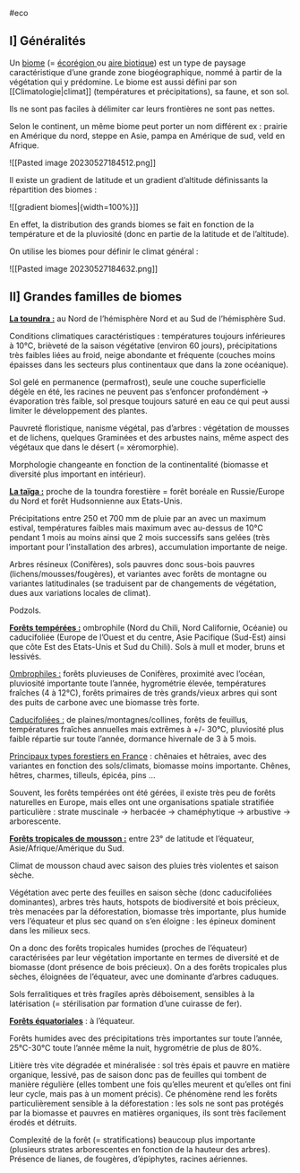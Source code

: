 #eco
## I] Généralités

Un <u>biome</u> (= <u>écorégion </u>ou <u>aire biotique</u>) est un type de paysage caractéristique d’une grande zone biogéographique, nommé à partir de la végétation qui y prédomine. Le biome est aussi défini par son [[Climatologie|climat]] (températures et précipitations), sa faune, et son sol.

Ils ne sont pas faciles à délimiter car leurs frontières ne sont pas nettes.

Selon le continent, un même biome peut porter un nom différent ex : prairie en Amérique du nord, steppe en Asie, pampa en Amérique de sud, veld en Afrique.

![[Pasted image 20230527184512.png]]

Il existe un gradient de latitude et un gradient d’altitude définissants la répartition des biomes :

![[gradient biomes|{width=100%}]]

En effet, la distribution des grands biomes se fait en fonction de la température et de la pluviosité (donc en partie de la latitude et de l’altitude).

On utilise les biomes pour définir le climat général :

![[Pasted image 20230527184632.png]]

## II] Grandes familles de biomes

<b><u>La toundra :</u></b> au Nord de l’hémisphère Nord et au Sud de l’hémisphère Sud.

Conditions climatiques caractéristiques : températures toujours inférieures à 10°C, brièveté de la saison végétative (environ 60 jours), précipitations très faibles liées au froid, neige abondante et fréquente (couches moins épaisses dans les secteurs plus continentaux que dans la zone océanique).

Sol gelé en permanence (permafrost), seule une couche superficielle dégèle en été, les racines ne peuvent pas s’enfoncer profondément -> évaporation très faible, sol presque toujours saturé en eau ce qui peut aussi limiter le développement des plantes.

Pauvreté floristique, nanisme végétal, pas d’arbres : végétation de mousses et de lichens, quelques Graminées et des arbustes nains, même aspect des végétaux que dans le désert (= xéromorphie).

Morphologie changeante en fonction de la continentalité (biomasse et diversité plus important en intérieur).

<b><u>La taïga :</u></b> proche de la toundra forestière = forêt boréale en Russie/Europe du Nord et forêt Hudsonnienne aux Etats-Unis.

Précipitations entre 250 et 700 mm de pluie par an avec un maximum estival, températures faibles mais maximum avec au-dessus de 10°C pendant 1 mois au moins ainsi que 2 mois successifs sans gelées (très important pour l’installation des arbres), accumulation importante de neige.

Arbres résineux (Conifères), sols pauvres donc sous-bois pauvres (lichens/mousses/fougères), et variantes avec forêts de montagne ou variantes latitudinales (se traduisent par de changements de végétation, dues aux variations locales de climat).  

Podzols.

<b><u>Forêts tempérées :</u></b> ombrophile (Nord du Chili, Nord Californie, Océanie) ou caducifoliée (Europe de l’Ouest et du centre, Asie Pacifique (Sud-Est) ainsi que côte Est des Etats-Unis et Sud du Chili). Sols à mull et moder, bruns et lessivés.

<u>Ombrophiles :</u> forêts pluvieuses de Conifères, proximité avec l’océan, pluviosité importante toute l’année, hygrométrie élevée, températures fraîches (4 à 12°C), forêts primaires de très grands/vieux arbres qui sont des puits de carbone avec une biomasse très forte.

<u>Caducifoliées :</u> de plaines/montagnes/collines, forêts de feuillus, températures fraîches annuelles mais extrêmes à +/- 30°C, pluviosité plus faible répartie sur toute l’année, dormance hivernale de 3 à 5 mois.

<u>Principaux types forestiers en France</u> : chênaies et hêtraies, avec des variantes en fonction des sols/climats, biomasse moins importante. Chênes, hêtres, charmes, tilleuls, épicéa, pins …

Souvent, les forêts tempérées ont été gérées, il existe très peu de forêts naturelles en Europe, mais elles ont une organisations spatiale stratifiée particulière : strate muscinale -> herbacée -> chaméphytique -> arbustive -> arborescente.

<b><u>Forêts tropicales de mousson :</u></b> entre 23° de latitude et l’équateur, Asie/Afrique/Amérique du Sud.

Climat de mousson chaud avec saison des pluies très violentes et saison sèche.

Végétation avec perte des feuilles en saison sèche (donc caducifoliées dominantes), arbres très hauts, hotspots de biodiversité et bois précieux, très menacées par la déforestation, biomasse très importante, plus humide vers l’équateur et plus sec quand on s’en éloigne : les épineux dominent dans les milieux secs.

On a donc des forêts tropicales humides (proches de l’équateur) caractérisées par leur végétation importante en termes de diversité et de biomasse (dont présence de bois précieux). On a des forêts tropicales plus sèches, éloignées de l’équateur, avec une dominante d’arbres caduques.

Sols ferralitiques et très fragiles après déboisement, sensibles à la latérisation (= stérilisation par formation d’une cuirasse de fer).

<b><u>Forêts équatoriales</u></b> : à l’équateur.

Forêts humides avec des précipitations très importantes sur toute l’année, 25°C-30°C toute l’année même la nuit, hygrométrie de plus de 80%.

Litière très vite dégradée et minéralisée : sol très épais et pauvre en matière organique, lessivé, pas de saison donc pas de feuilles qui tombent de manière régulière (elles tombent une fois qu’elles meurent et qu’elles ont fini leur cycle, mais pas à un moment précis). Ce phénomène rend les forêts particulièrement sensible à la déforestation : les sols ne sont pas protégés par la biomasse et pauvres en matières organiques, ils sont très facilement érodés et détruits.

Complexité de la forêt (= stratifications) beaucoup plus importante (plusieurs strates arborescentes en fonction de la hauteur des arbres). Présence de lianes, de fougères, d’épiphytes, racines aériennes.